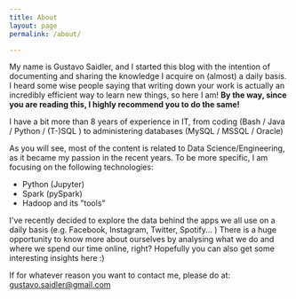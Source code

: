 ```yaml
---
title: About
layout: page
permalink: /about/

---
```


My name is Gustavo Saidler, and I started this blog with the intention of documenting and sharing the knowledge I acquire on (almost) a daily basis. I heard some wise people saying that writing down your work is actually an incredibly efficient way to learn new things, so here I am! 
**By the way, since you are reading this, I highly recommend you to do the same!**

I have a bit more than 8 years of experience in IT, from coding (Bash / Java / Python / (T-)SQL ) to administering databases (MySQL / MSSQL / Oracle)

As you will see, most of the content is related to Data Science/Engineering, as it became my passion in the recent years.
To be more specific, I am focusing on the following technologies:
- Python (Jupyter)
- Spark (pySpark)
- Hadoop and its "tools"

I've recently decided to explore the data behind the apps we all use on a daily basis (e.g. Facebook, Instagram, Twitter, Spotify... )
There is a huge opportunity to know more about ourselves by analysing what we do and where we spend our time online, right?
Hopefully you can also get some interesting insights here :)

If for whatever reason you want to contact me, please do at: <gustavo.saidler@gmail.com>

